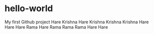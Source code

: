 # hello-world
My first Github project
Hare Krishna Hare Krishna Krishna Krishna Hare Hare
Hare Rama Hare Rama Rama Rama Hare Hare
